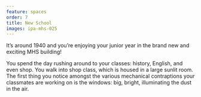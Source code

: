 ```yaml
---
feature: spaces
order: 7
title: New School
images: ipa-mhs-025
---
```


It’s around 1940 and you’re enjoying your junior year in the brand new and exciting MHS building! 

You spend the day rushing around to your classes: history, English, and even shop. You walk into shop class, which is housed in a large sunlit room. The first thing you notice amongst the various mechanical contraptions your classmates are working on is the windows: big, bright, illuminating the dust in the air. 

